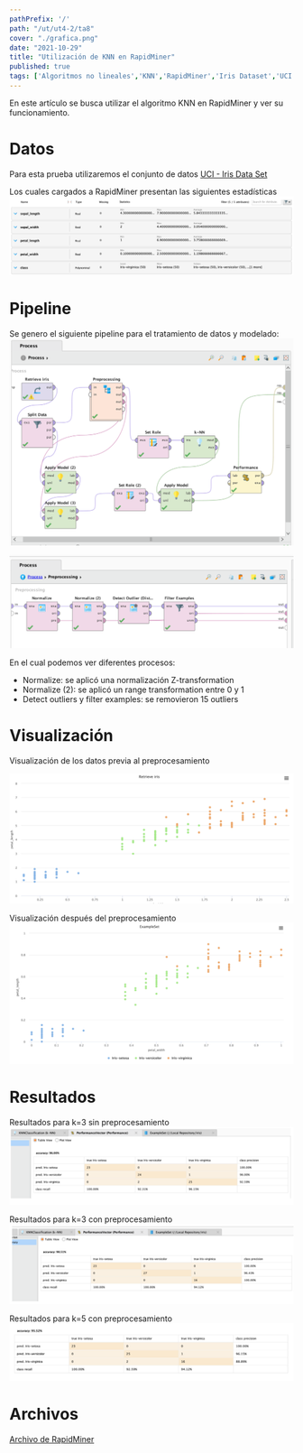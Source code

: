```yaml
---
pathPrefix: '/'
path: "/ut/ut4-2/ta8"
cover: "./grafica.png"
date: "2021-10-29"
title: "Utilización de KNN en RapidMiner"
published: true
tags: ['Algoritmos no lineales','KNN','RapidMiner','Iris Dataset','UCI','Normalización','Outlier','Split data','Filtrado','Performance']
---
```


En este artículo se busca utilizar el algoritmo KNN en RapidMiner y ver su funcionamiento.

# Datos

Para esta prueba utilizaremos el conjunto de datos [UCI - Iris Data Set](https://archive.ics.uci.edu/ml/datasets/iris)

Los cuales cargados a RapidMiner presentan las siguientes estadísticas
![estadisticas](https://github.com/JuanFKurucz/ia-portfolio/blob/main/content/posts/ut/ut4-2/ta/ta8/estadisticas.png?raw=true)

# Pipeline

Se genero el siguiente pipeline para el tratamiento de datos y modelado:
![pipeline](https://github.com/JuanFKurucz/ia-portfolio/blob/main/content/posts/ut/ut4-2/ta/ta8/pipeline.png?raw=true)

![pipeline2](https://github.com/JuanFKurucz/ia-portfolio/blob/main/content/posts/ut/ut4-2/ta/ta8/pipeline2.png?raw=true)

En el cual podemos ver diferentes procesos:
- Normalize: se aplicó una normalización Z-transformation
- Normalize (2): se aplicó un range transformation entre 0 y 1
- Detect outliers y filter examples: se removieron 15 outliers

# Visualización

Visualización de los datos previa al preprocesamiento

![grafica](https://github.com/JuanFKurucz/ia-portfolio/blob/main/content/posts/ut/ut4-2/ta/ta8/grafica.png?raw=true)

Visualización después del preprocesamiento
![grafica2](https://github.com/JuanFKurucz/ia-portfolio/blob/main/content/posts/ut/ut4-2/ta/ta8/grafica2.png?raw=true)

# Resultados

Resultados para k=3 sin preprocesamiento
![performance_k3_raw](https://github.com/JuanFKurucz/ia-portfolio/blob/main/content/posts/ut/ut4-2/ta/ta8/performance_k3_raw.png?raw=true)


Resultados para k=3 con preprocesamiento
![performance_k3](https://github.com/JuanFKurucz/ia-portfolio/blob/main/content/posts/ut/ut4-2/ta/ta8/performance_k3.png?raw=true)


Resultados para k=5 con preprocesamiento
![performance_k5](https://github.com/JuanFKurucz/ia-portfolio/blob/main/content/posts/ut/ut4-2/ta/ta8/performance_k5.png?raw=true)

# Archivos

[Archivo de RapidMiner](https://github.com/JuanFKurucz/ia-portfolio/blob/main/content/posts/ut/ut4-2/ta/ta8/ut4parte2.rmp?raw=true)

